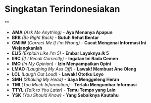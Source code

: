 # Singkatan Terindonesiakan
**
* **AMA** *(Ask Me Anything)* - **Ayo Menanya Apapun**
* **BRB** *(Be Right Back)* - **Butuh Rehat Bentar**
* **CMIIW** *(Correct Me If I'm Wrong)* - **Cacat Mengenai Informasi Ini Wejangkanlah**
* **ELI5** *(Explain Like I'm 5)* - **Embar Layaknya *Ik* 5**
* **IIRC** *(If I Recall Correctly)* - **Ingatan Ini Rada Cemen**
* **IMO** *(In My Opinion)* - **Izin Menyampaikan Opini**
* **LMAO** *(Laughing My Ass Off)* - **Lawak! Membuat Ane Oleng**
* **LOL** *(Laugh Out Loud)* - **Lawak! Ototku Loyo**
* **SMH** *(Shaking My Head)* - **Saya Menggeleng Heran**
* **TMI** *(Too Much Information)* - **Terlalu Mengumbar Informasi**
* **TTYL** *(Talk to You Later)* - **Temu Tempo yang Lain**
* **YSK** *(You Should Know)* - **Yang Sebaiknya Kautahu**
